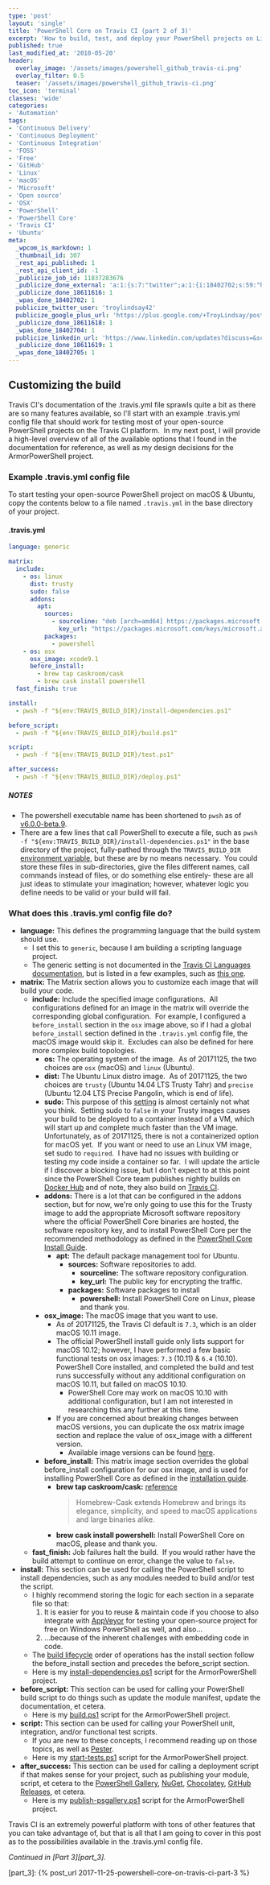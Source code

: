 ```yaml
---
type: 'post'
layout: 'single'
title: 'PowerShell Core on Travis CI (part 2 of 3)'
excerpt: 'How to build, test, and deploy your PowerShell projects on Linux and macOS for free with Travis CI! {::nomarkdown}<br><br>Example available in the <strong>Armor PowerShell</strong> project.<br><br><iframe style="display: inline-block;" src="https://ghbtns.com/github-btn.html?user=tlindsay42&repo=armorpowershell&type=star&count=true&size=large" frameborder="0" scrolling="0" width="160px" height="30px"></iframe> <iframe style="display: inline-block;" src="https://ghbtns.com/github-btn.html?user=tlindsay42&repo=armorpowershell&type=fork&count=true&size=large" frameborder="0" scrolling="0" width="158px" height="30px"></iframe>{:/nomarkdown}'
published: true
last_modified_at: '2018-05-20'
header:
  overlay_image: '/assets/images/powershell_github_travis-ci.png'
  overlay_filter: 0.5
  teaser: '/assets/images/powershell_github_travis-ci.png'
toc_icon: 'terminal'
classes: 'wide'
categories:
- 'Automation'
tags:
- 'Continuous Delivery'
- 'Continuous Deployment'
- 'Continuous Integration'
- 'FOSS'
- 'Free'
- 'GitHub'
- 'Linux'
- 'macOS'
- 'Microsoft'
- 'Open source'
- 'OSX'
- 'PowerShell'
- 'PowerShell Core'
- 'Travis CI'
- 'Ubuntu'
meta:
  _wpcom_is_markdown: 1
  _thumbnail_id: 307
  _rest_api_published: 1
  _rest_api_client_id: -1
  _publicize_job_id: 11837283676
  _publicize_done_external: 'a:1:{s:7:"twitter";a:1:{i:18402702;s:59:"https://twitter.com/troylindsay42/status/934648058633076736";}}'
  _publicize_done_18611616: 1
  _wpas_done_18402702: 1
  publicize_twitter_user: 'troylindsay42'
  publicize_google_plus_url: 'https://plus.google.com/+TroyLindsay/posts/DjSXu8DCVp1'
  _publicize_done_18611618: 1
  _wpas_done_18402704: 1
  publicize_linkedin_url: 'https://www.linkedin.com/updates?discuss=&scope=19360941&stype=M&topic=6340413775547506689&type=U&a=QGlR'
  _publicize_done_18611619: 1
  _wpas_done_18402705: 1
---
```

## Customizing the build

Travis CI's documentation of the .travis.yml file sprawls quite a bit as there are so many features available, so I'll start with an example .travis.yml config file that should work for testing most of your open-source PowerShell projects on the Travis CI platform.  In my next post, I will provide a high-level overview of all of the available options that I found in the documentation for reference, as well as my design decisions for the ArmorPowerShell project.

### Example .travis.yml config file

To start testing your open-source PowerShell project on macOS & Ubuntu, copy the contents below to a file named `.travis.yml` in the base directory of your project.

#### .travis.yml

```yaml
language: generic

matrix:
  include:
    - os: linux
      dist: trusty
      sudo: false
      addons:
        apt:
          sources:
            - sourceline: "deb [arch=amd64] https://packages.microsoft.com/ubuntu/14.04/prod trusty main"
              key_url: "https://packages.microsoft.com/keys/microsoft.asc"
          packages:
            - powershell
    - os: osx
      osx_image: xcode9.1
      before_install:
        - brew tap caskroom/cask
        - brew cask install powershell
  fast_finish: true

install:
  - pwsh -f "${env:TRAVIS_BUILD_DIR}/install-dependencies.ps1"

before_script:
  - pwsh -f "${env:TRAVIS_BUILD_DIR}/build.ps1"

script:
  - pwsh -f "${env:TRAVIS_BUILD_DIR}/test.ps1"

after_success:
  - pwsh -f "${env:TRAVIS_BUILD_DIR}/deploy.ps1"
```

##### NOTES

* The powershell executable name has been shortened to `pwsh` as of [v6.0.0-beta.9][pwsh].
* There are a few lines that call PowerShell to execute a file, such as `pwsh -f "${env:TRAVIS_BUILD_DIR}/install-dependencies.ps1"` in the base directory of the project, fully-pathed through the `TRAVIS_BUILD_DIR` [environment variable][env_var], but these are by no means necessary.  You could store these files in sub-directories, give the files different names, call commands instead of files, or do something else entirely- these are all just ideas to stimulate your imagination; however, whatever logic you define needs to be valid or your build will fail.

### What does this .travis.yml config file do?

* **language:** This defines the programming language that the build system should use.
  * I set this to `generic`, because I am building a scripting language project.
  * The generic setting is not documented in the [Travis CI Languages documentation][language], but is listed in a few examples, such as [this one][example].
* **matrix:** The Matrix section allows you to customize each image that will build your code.
  * **include:** Include the specified image configurations.  All configurations defined for an image in the matrix will override the corresponding global configuration.  For example, I configured a `before_install` section in the `osx` image above, so if I had a global `before_install` section defined in the `.travis.yml` config file, the macOS image would skip it.  Excludes can also be defined for here more complex build topologies.
    * **os:** The operating system of the image.  As of 20171125, the two choices are `osx` (macOS) and `linux` (Ubuntu).
    * **dist:** The Ubuntu Linux distro image.  As of 20171125, the two choices are `trusty` (Ubuntu 14.04 LTS Trusty Tahr) and `precise` (Ubuntu 12.04 LTS Precise Pangolin, which is end of life).
    * **sudo:** This purpose of this [setting][sudo] is almost certainly not what you think.  Setting sudo to `false` in your Trusty images causes your build to be deployed to a container instead of a VM, which will start up and complete much faster than the VM image.  Unfortunately, as of 20171125, there is not a containerized option for macOS yet.  If you want or need to use an Linux VM image, set sudo to `required`.  I have had no issues with building or testing my code inside a container so far.  I will update the article if I discover a blocking issue, but I don't expect to at this point since the PowerShell Core team publishes nightly builds on [Docker Hub][docker_hub] and of note, they also build on [Travis CI][builds].
    * **addons:** There is a lot that can be configured in the addons section, but for now, we're only going to use this for the Trusty image to add the appropriate Microsoft software repository where the official PowerShell Core binaries are hosted, the software repository key, and to install PowerShell Core per the recommended methodology as defined in the [PowerShell Core Install Guide][guide].
      * **apt:** The default package management tool for Ubuntu.
        * **sources:** Software repositories to add.
          * **sourceline:** The software repository configuration.
          * **key_url:** The public key for encrypting the traffic.
        * **packages:** Software packages to install
          * **powershell:** Install PowerShell Core on Linux, please and thank you.
    * **osx_image:** The macOS image that you want to use.
      * As of 20171125, the Travis CI default is `7.3`, which is an older macOS 10.11 image.
      * The official PowerShell install guide only lists support for macOS 10.12; however, I have performed a few basic functional tests on osx images: `7.3` (10.11) & `6.4` (10.10). PowerShell Core installed, and completed the build and test runs successfully without any additional configuration on macOS 10.11, but failed on macOS 10.10.
        * PowerShell Core may work on macOS 10.10 with additional configuration, but I am not interested in researching this any further at this time.
      * If you are concerned about breaking changes between macOS versions, you can duplicate the osx matrix image section and replace the value of osx_image with a different version.
        * Available image versions can be found [here][osx].
    * **before_install:** This matrix image section overrides the global before_install configuration for our osx image, and is used for installing PowerShell Core as defined in the [installation guide][macos_guide].
      * **brew tap caskroom/cask:** [reference][caskroom]
        > Homebrew-Cask extends Homebrew and brings its elegance, simplicity, and speed to macOS applications and large binaries alike.
      * **brew cask install powershell:** Install PowerShell Core on macOS, please and thank you.
  * **fast_finish:** Job failures halt the build.  If you would rather have the build attempt to continue on error, change the value to `false`.
* **install:** This section can be used for calling the PowerShell script to install dependencies, such as any modules needed to build and/or test the script.
  * I highly recommend storing the logic for each section in a separate file so that:
    1. It is easier for you to reuse & maintain code if you choose to also integrate with [AppVeyor][appveyor] for testing your open-source project for free on Windows PowerShell as well, and also...
    1. ...because of the inherent challenges with embedding code in code.
  * The [build lifecycle][build_lifecycle] order of operations has the install section follow the before_install section and precedes the before_script section.
  * Here is my [install-dependencies.ps1][dependencies] script for the ArmorPowerShell project.
* **before_script:** This section can be used for calling your PowerShell build script to do things such as update the module manifest, update the documentation, et cetera.
  * Here is my [build.ps1][build] script for the ArmorPowerShell project.
* **script:** This section can be used for calling your PowerShell unit, integration, and/or functional test scripts.
  * If you are new to these concepts, I recommend reading up on those topics, as well as [Pester][pester].
  * Here is my [start-tests.ps1][start_tests] script for the ArmorPowerShell project.
* **after_success:** This section can be used for calling a deployment script if that makes sense for your project, such as publishing your module, script, et cetera to the [PowerShell Gallery][psgallery], [NuGet][nuget], [Chocolatey][chocolatey], [GitHub Releases][ghreleases], et cetera.
  * Here is my [publish-psgallery.ps1][publish] script for the ArmorPowerShell project.

Travis CI is an extremely powerful platform with tons of other features that you can take advantage of, but that is all that I am going to cover in this post as to the possibilities available in the .travis.yml config file.

*Continued in [Part 3][part_3].*

[pwsh]: https://github.com/PowerShell/PowerShell/releases/tag/v6.0.0-beta.9
[env_var]: https://docs.travis-ci.com/user/environment-variables
[language]: https://docs.travis-ci.com/user/languages/
[example]: https://docs.travis-ci.com/user/multi-os/#Python-example-(unsupported-languages)
[sudo]: https://docs.travis-ci.com/user/reference/overview/
[docker_hub]: https://hub.docker.com/r/microsoft/powershell/
[builds]: https://travis-ci.org/PowerShell/PowerShell/builds/307043228
[guide]: https://github.com/PowerShell/PowerShell/blob/master/docs/installation/linux.md#ubuntu-1404
[osx]: https://docs.travis-ci.com/user/reference/osx/#OS-X-Version
[macos_guide]: https://github.com/PowerShell/PowerShell/blob/master/docs/installation/linux.md#macos-1012
[caskroom]: https://caskroom.github.io/
[appveyor]: https://www.appveyor.com/
[build_lifecycle]: https://docs.travis-ci.com/user/customizing-the-build/#The-Build-Lifecycle
[dependencies]: https://github.com/tlindsay42/ArmorPowerShell/blob/v1.0.0.103/build/shared/install-dependencies.ps1
[build]: https://github.com/tlindsay42/ArmorPowerShell/blob/v1.0.0.103/build/shared/build.ps1
[pester]: https://github.com/pester/Pester
[start_tests]: https://github.com/tlindsay42/ArmorPowerShell/blob/v1.0.0.103/tests/start-tests.ps1
[psgallery]: https://www.powershellgallery.com/
[nuget]: https://www.nuget.org/
[chocolatey]: https://chocolatey.org/
[ghreleases]: https://docs.travis-ci.com/user/deployment/releases/
[publish]: https://github.com/tlindsay42/ArmorPowerShell/blob/v1.0.0.103/build/appveyor/publish-psgallery.ps1
[part_3]: {% post_url 2017-11-25-powershell-core-on-travis-ci-part-3 %}
